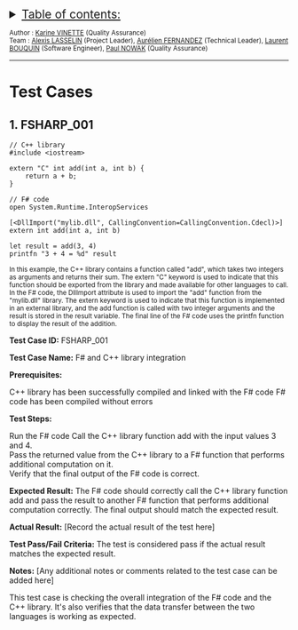 <details>
<summary style="text-decoration: underline; font-size:150%">Table of contents:</summary>

1. [FSHARP_001](#1-fsharp_001)

    
</details>
 
<sub> Author : [Karine VINETTE](https://www.linkedin.com/in/karine-vinette-63911b1b8/) (Quality Assurance) </sub><br>
<sub> Team : [Alexis LASSELIN](https://www.linkedin.com/in/alexis-lasselin-318649251/) (Project Leader), [Aurélien FERNANDEZ](https://www.linkedin.com/in/aurélien-fernandez-4971201b8/) (Technical Leader), [Laurent BOUQUIN](https://www.linkedin.com/in/laurent-bouquin-60911a1b8/) (Software Engineer), [Paul NOWAK](https://www.linkedin.com/in/paul-nowak-0757a61a7/) (Quality Assurance) </sub>

---
<h1>Test Cases</h1>


## 1. FSHARP_001
```
// C++ library
#include <iostream>

extern "C" int add(int a, int b) {
    return a + b;
}

// F# code
open System.Runtime.InteropServices

[<DllImport("mylib.dll", CallingConvention=CallingConvention.Cdecl)>]
extern int add(int a, int b)

let result = add(3, 4)
printfn "3 + 4 = %d" result
```
<sub>In this example, the C++ library contains a function called "add", which takes two integers as arguments and returns their sum. The extern "C" keyword is used to indicate that this function should be exported from the library and made available for other languages to call.
In the F# code, the DllImport attribute is used to import the "add" function from the "mylib.dll" library. The extern keyword is used to indicate that this function is implemented in an external library, and the add function is called with two integer arguments and the result is stored in the result variable. The final line of the F# code uses the printfn function to display the result of the addition.</sub>

**Test Case ID:** FSHARP_001

**Test Case Name:** F# and C++ library integration

**Prerequisites:**

C++ library has been successfully compiled and linked with the F# code
F# code has been compiled without errors<br>

**Test Steps:**

Run the F# code
Call the C++ library function add with the input values 3 and 4.<br>
Pass the returned value from the C++ library to a F# function that performs additional computation on it.<br>
Verify that the final output of the F# code is correct.<br>

**Expected Result:**
The F# code should correctly call the C++ library function add and pass the result to another F# function that performs additional computation correctly. The final output should match the expected result.<br>

**Actual Result:**
[Record the actual result of the test here]

**Test Pass/Fail Criteria:**
The test is considered pass if the actual result matches the expected result.

**Notes:**
[Any additional notes or comments related to the test case can be added here]

This test case is checking the overall integration of the F# code and the C++ library. It's also verifies that the data transfer between the two languages is working as expected. 
